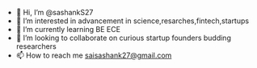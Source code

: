 - 👋 Hi, I’m @sashankS27
- 👀 I’m interested in advancement in science,resarches,fintech,startups
- 🌱 I’m currently learning BE ECE 
- 💞️ I’m looking to collaborate on curious startup founders budding researchers
- 📫 How to reach me saisashank27@gmail.com

<!---
sashankS27/sashankS27 is a ✨ special ✨ repository because its `README.md` (this file) appears on your GitHub profile.
You can click the Preview link to take a look at your changes.
--->
